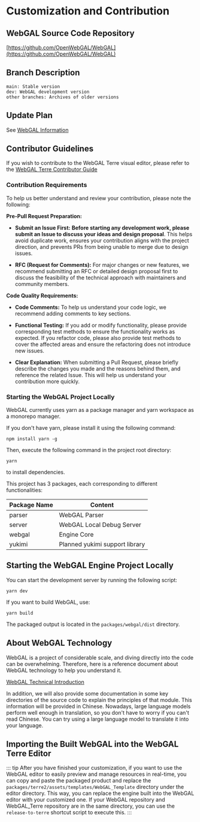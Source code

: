 # Customization and Contribution

## WebGAL Source Code Repository

[https://github.com/OpenWebGAL/WebGAL](https://github.com/OpenWebGAL/WebGAL)

## Branch Description

```
main: Stable version
dev: WebGAL development version
other branches: Archives of older versions
```

## Update Plan

See [WebGAL Information](/info)

## Contributor Guidelines

If you wish to contribute to the WebGAL Terre visual editor, please refer to the [WebGAL Terre Contributor Guide](terre)

### Contribution Requirements

To help us better understand and review your contribution, please note the following:

**Pre-Pull Request Preparation:**

* **Submit an Issue First:** **Before starting any development work, please submit an Issue to discuss your ideas and design proposal**. This helps avoid duplicate work, ensures your contribution aligns with the project direction, and prevents PRs from being unable to merge due to design issues.

* **RFC (Request for Comments):** For major changes or new features, we recommend submitting an RFC or detailed design proposal first to discuss the feasibility of the technical approach with maintainers and community members.

**Code Quality Requirements:**

* **Code Comments:** To help us understand your code logic, we recommend adding comments to key sections.

* **Functional Testing:** If you add or modify functionality, please provide corresponding test methods to ensure the functionality works as expected. If you refactor code, please also provide test methods to cover the affected areas and ensure the refactoring does not introduce new issues.

* **Clear Explanation:** When submitting a Pull Request, please briefly describe the changes you made and the reasons behind them, and reference the related Issue. This will help us understand your contribution more quickly.

### Starting the WebGAL Project Locally

WebGAL currently uses yarn as a package manager and yarn workspace as a monorepo manager.

If you don't have yarn, please install it using the following command:

```shell
npm install yarn -g
```

Then, execute the following command in the project root directory:

```shell
yarn
```

to install dependencies.

This project has 3 packages, each corresponding to different functionalities:

| Package Name | Content                  |
| ------------ | ------------------------- |
| parser      | WebGAL Parser             |
| server      | WebGAL Local Debug Server |
| webgal      | Engine Core                |
| yukimi      | Planned yukimi support library |

## Starting the WebGAL Engine Project Locally

You can start the development server by running the following script:

```shell
yarn dev
```

If you want to build WebGAL, use:

```shell
yarn build
```

The packaged output is located in the `packages/webgal/dist` directory.

## About WebGAL Technology

WebGAL is a project of considerable scale, and diving directly into the code can be overwhelming. Therefore, here is a reference document about WebGAL technology to help you understand it.

[WebGAL Technical Introduction](/en/tech)

In addition, we will also provide some documentation in some key directories of the source code to explain the principles of that module. This information will be provided in Chinese. Nowadays, large language models perform well enough in translation, so you don't have to worry if you can't read Chinese. You can try using a large language model to translate it into your language.

## Importing the Built WebGAL into the WebGAL Terre Editor

::: tip
After you have finished your customization, if you want to use the WebGAL editor to easily preview and manage resources in real-time, you can copy and paste the packaged product and replace the `packages/terre2/assets/templates/WebGAL_Template` directory under the editor directory. This way, you can replace the engine built into the WebGAL editor with your customized one. If your WebGAL repository and WebGAL_Terre repository are in the same directory, you can use the `release-to-terre` shortcut script to execute this.
:::
